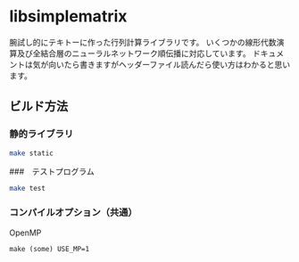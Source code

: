# libsimplematrix
腕試し的にテキトーに作った行列計算ライブラリです。
いくつかの線形代数演算及び全結合層のニューラルネットワーク順伝播に対応しています。
ドキュメントは気が向いたら書きますがヘッダーファイル読んだら使い方はわかると思います。

## ビルド方法
### 静的ライブラリ
```bash
make static
```
###　テストプログラム
```bash
make test
```
### コンパイルオプション（共通）
OpenMP
```
make (some) USE_MP=1
```
